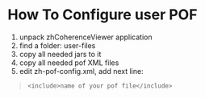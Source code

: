 # How To Configure user POF #

  1. unpack zhCoherenceViewer application
  1. find a folder: user-files
  1. copy all needed jars to it
  1. copy all needed pof XML files
  1. edit zh-pof-config.xml, add next line:
> `<include>name of your pof file</include>`